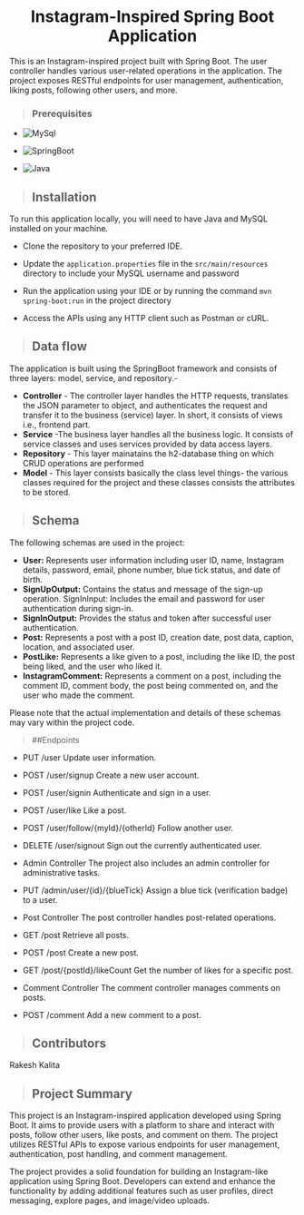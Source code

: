 <h1 align="center"> 
Instagram-Inspired Spring Boot Application </h1>
This is an Instagram-inspired project built with Spring Boot. The user controller handles various user-related operations in the application. The project exposes RESTful endpoints for user management, authentication, liking posts, following other users, and more.

>### Prerequisites
* ![MySql](https://img.shields.io/badge/DBMS-MYSQL%205.7%20or%20Higher-red)
 * ![SpringBoot](https://img.shields.io/badge/Framework-SpringBoot-green)


* ![Java](https://img.shields.io/badge/Language-Java%208%20or%20higher-yellow)

>## Installation

To run this application locally, you will need to have Java and MySQL installed on your machine.

* Clone the repository to your preferred IDE.

* Update the `application.properties` file in the `src/main/resources` directory to include your MySQL username and password
* Run the application using your IDE or by running the command `mvn spring-boot:run` in the project directory
* Access the APIs using any HTTP client such as Postman or cURL.
>## Data flow
 The application is built using the SpringBoot framework and consists of three layers: model, service, and repository.-

* **Controller** - The controller layer handles the HTTP requests, translates the JSON parameter to object, and authenticates the request and transfer it to the business (service) layer. In short, it consists of views i.e., frontend part.
* **Service** -The business layer handles all the business logic. It consists of service classes and uses services provided by data access layers.
* **Repository** - This layer mainatains the h2-database thing on which CRUD operations are performed
* **Model** - This layer consists basically the class level things- the various classes required for the project and these classes consists the attributes to be stored.

>## Schema
The following schemas are used in the project:

* **User:** Represents user information including user ID, name, Instagram details, password, email, phone number, blue tick status, and date of birth.
* **SignUpOutput:** Contains the status and message of the sign-up operation.
SignInInput: Includes the email and password for user authentication during sign-in.
* **SignInOutput:** Provides the status and token after successful user authentication.
* **Post:** Represents a post with a post ID, creation date, post data, caption, location, and associated user.
* **PostLike:** Represents a like given to a post, including the like ID, the post being liked, and the user who liked it.
* **InstagramComment:** Represents a comment on a post, including the comment ID, comment body, the post being commented on, and the user who made the comment.

Please note that the actual implementation and details of these schemas may vary within the project code.

> ##Endpoints

* PUT /user
Update user information.

* POST /user/signup
Create a new user account.

* POST /user/signin
Authenticate and sign in a user.

* POST /user/like
Like a post.

* POST /user/follow/{myId}/{otherId}
Follow another user.

* DELETE /user/signout
Sign out the currently authenticated user.

* Admin Controller
The project also includes an admin controller for administrative tasks.

* PUT /admin/user/{id}/{blueTick}
Assign a blue tick (verification badge) to a user.

* Post Controller
The post controller handles post-related operations.

* GET /post
Retrieve all posts.

* POST /post
Create a new post.

* GET /post/{postId}/likeCount
Get the number of likes for a specific post.

* Comment Controller
The comment controller manages comments on posts.

* POST /comment
Add a new comment to a post.

>## Contributors

Rakesh Kalita
>## Project Summary
This project is an Instagram-inspired application developed using Spring Boot. It aims to provide users with a platform to share and interact with posts, follow other users, like posts, and comment on them. The project utilizes RESTful APIs to expose various endpoints for user management, authentication, post handling, and comment management.

The project provides a solid foundation for building an Instagram-like application using Spring Boot. Developers can extend and enhance the functionality by adding additional features such as user profiles, direct messaging, explore pages, and image/video uploads.
